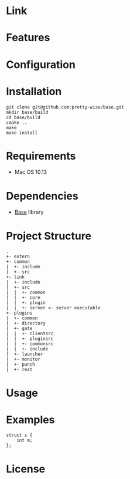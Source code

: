 Link
====

# Features
# Configuration
# Installation
```
git clone git@github.com:pretty-wise/base.git
mkdir base/build
cd base/build
cmake ..
make
make install
```
# Requirements
- Mac OS 10.13
# Dependencies
- [Base](https://github.com/pretty-wise/base) library
# Project Structure
```
.
+- extern
+- common
|  +- include
|  +- src
+- link
|  +- include
|  +- src
|  |  +- common
|  |  +- core
|  |  +- plugin
|  |  +- server <- server executable
+- plugins
|  +- common
|  +- directory
|  +- gate
|  |  +- clientsrc
|  |  +- pluginsrc
|  |  +- commonsrc
|  |  +- include
|  +- launcher
|  +- monitor
|  +- punch
|  +- rest
```
# Usage
# Examples
```code
struct s {
	int m;
};
```
# License
